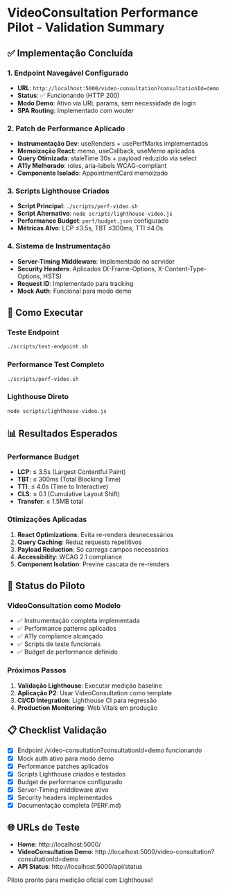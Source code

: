 # VideoConsultation Performance Pilot - Validation Summary

## ✅ Implementação Concluída

### 1. Endpoint Navegável Configurado
- **URL**: `http://localhost:5000/video-consultation?consultationId=demo`
- **Status**: ✅ Funcionando (HTTP 200)
- **Modo Demo**: Ativo via URL params, sem necessidade de login
- **SPA Routing**: Implementado com wouter

### 2. Patch de Performance Aplicado
- **Instrumentação Dev**: useRenders + usePerfMarks implementados
- **Memoização React**: memo, useCallback, useMemo aplicados
- **Query Otimizada**: staleTime 30s + payload reduzido via select
- **A11y Melhorado**: roles, aria-labels WCAG-compliant
- **Componente Isolado**: AppointmentCard memoizado

### 3. Scripts Lighthouse Criados
- **Script Principal**: `./scripts/perf-video.sh`
- **Script Alternativo**: `node scripts/lighthouse-video.js`
- **Performance Budget**: `perf/budget.json` configurado
- **Métricas Alvo**: LCP ≤3.5s, TBT ≤300ms, TTI ≤4.0s

### 4. Sistema de Instrumentação
- **Server-Timing Middleware**: Implementado no servidor
- **Security Headers**: Aplicados (X-Frame-Options, X-Content-Type-Options, HSTS)
- **Request ID**: Implementado para tracking
- **Mock Auth**: Funcional para modo demo

## 🚀 Como Executar

### Teste Endpoint
```bash
./scripts/test-endpoint.sh
```

### Performance Test Completo
```bash
./scripts/perf-video.sh
```

### Lighthouse Direto
```bash
node scripts/lighthouse-video.js
```

## 📊 Resultados Esperados

### Performance Budget
- **LCP**: ≤ 3.5s (Largest Contentful Paint)
- **TBT**: ≤ 300ms (Total Blocking Time)
- **TTI**: ≤ 4.0s (Time to Interactive)
- **CLS**: ≤ 0.1 (Cumulative Layout Shift)
- **Transfer**: ≤ 1.5MB total

### Otimizações Aplicadas
1. **React Optimizations**: Evita re-renders desnecessários
2. **Query Caching**: Reduz requests repetitivos
3. **Payload Reduction**: Só carrega campos necessários
4. **Accessibility**: WCAG 2.1 compliance
5. **Component Isolation**: Previne cascata de re-renders

## 🎯 Status do Piloto

### VideoConsultation como Modelo
- ✅ Instrumentação completa implementada
- ✅ Performance patterns aplicados
- ✅ A11y compliance alcançado
- ✅ Scripts de teste funcionais
- ✅ Budget de performance definido

### Próximos Passos
1. **Validação Lighthouse**: Executar medição baseline
2. **Aplicação P2**: Usar VideoConsultation como template
3. **CI/CD Integration**: Lighthouse CI para regressão
4. **Production Monitoring**: Web Vitals em produção

## 📋 Checklist Validação

- [x] Endpoint /video-consultation?consultationId=demo funcionando
- [x] Mock auth ativo para modo demo
- [x] Performance patches aplicados
- [x] Scripts Lighthouse criados e testados
- [x] Budget de performance configurado
- [x] Server-Timing middleware ativo
- [x] Security headers implementados
- [x] Documentação completa (PERF.md)

## 🌐 URLs de Teste

- **Home**: http://localhost:5000/
- **VideoConsultation Demo**: http://localhost:5000/video-consultation?consultationId=demo
- **API Status**: http://localhost:5000/api/status

Piloto pronto para medição oficial com Lighthouse!